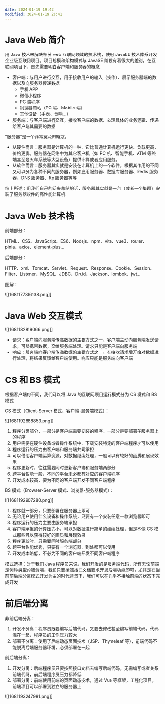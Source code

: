 ```yaml
---
date: 2024-01-19 19:42
modified: 2024-01-19 20:41
---
```

#  Java Web 简介

用 Java 技术来解决相关 web 互联网领域的技术栈，使用 JavaEE 技术体系开发企业级互联网项目。项目规模和架构模式与 JavaSE 阶段有着很大的差别，在互联网项目下，首先需要明白客户端和服务器的概念

- 客户端：与用户进行交互，用于接收用户的输入（操作）、展示服务器端的数据以及向服务器传递数据
	- 手机 APP
	- 微信小程序
	- PC 端程序
	- 浏览器网站（PC 端、Mobile 端）
	- 其他设备（手表、音响...）
- 服务端：与客户端进行交互，接收客户端的数据、处理具体的业务逻辑、传递给客户端其需要的数据

“服务器”是一个非常宽泛的概念，

- 从硬件而言：服务器是计算机的一种，它比普通计算机运行更快、负载更高、价格更贵。服务器在网络中为其它客户机（如 PC 机、智能手机、ATM 等终端甚至是火车系统等大型设备）提供计算或者应用服务。
- 从软件而言：服务器其实就是安装在计算机上的一个软件，根据其作用的不同又可以分为各种不同的服务器，例如应用服务器、数据库服务器、Redis 服务器、DNS 服务器、ftp 服务器等等

综上所述：用我们自己的话来总结的话，服务器其实就是一台（或者一个集群）安装了服务器软件的高性能计算机

# Java Web 技术栈

前端部分：

HTML、CSS、JavaScript、ES6、Nodejs、npm、vite、vue3、router、pinia、axios、element-plus...

后端部分：

HTTP、xml、Tomcat、Servlet、Request、Response、Cookie、Session、Filter、Listener、MySQL、JDBC、Druid、Jackson、lombok、jwt...

图解：

![[1681177316138.png]]

# Java Web 交互模式

![[1681182819066.png]]

- 请求：客户端向服务端传递数据的主要方式之一，客户端主动向服务端发送请求，可以携带数据，交给服务端处理。请求只能是客户端向服务端
- 响应：服务端向客户端传递数据的主要方式之一，在接收请求后开始对数据进行处理，将结果反馈给客户端使用。响应只能是服务端向客户端

# CS 和 BS 模式

根据客户端的不同，我们可以将 Java 的互联网项目运行模式分为 CS 模式和 BS 模式

CS 模式（Client-Server 模式、客户端-服务端模式）：

![[1681192888853.png]]

1. 程序分两部分，一部分是客户端需要安装的程序，一部分是要部署在服务器上的程序
2. 用户需要在硬件设备或者操作系统中，下载安装特定的客户端程序才可以使用
3. 程序运行的压力由客户端和服务端共同承担
4. 可以借助客户端运算资源，对数据继续处理，一般可以有较好的画质和展现效果
5. 程序更新时，往往需要同时更新客户端和服务端两部分
6. 跨平台性能一般，不同的平台未必都有对应的客户端程序
7. 开发成本较高，要为不同的客户端开发不同客户端程序

BS 模式（Browser-Server 模式、浏览器-服务器模式）：

![[1681192907280.png]]

1. 程序就一部分，只要部署在服务器上即可
2. 无论用户使用什么设备和操作系统，只要有一个安装任意一款浏览器即可
3. 程序运行的压力主要由服务端承担
4. 客户端承担的计算压力小，可以对数据进行简单的继续处理，但是不像 CS 模式那些可以获得较好的画质和展现效果
5. 程序更新时，只需要同时服务端部分
6. 跨平台性能优秀，只要有一个浏览器，到处都可以使用
7. 开发成本略低，不必为不同的客户端开发不同客户端程序

模式选择：对于我们 Java 程序员来说，我们开发的是服务端代码，所有无论前端是何种类型的服务端，我们只要按照接口文档要求开发后端功能即可，尤其是在当前前后端分离模式开发为主的时代背景下，我们可以在几乎不接触前端的状态下完成开发

# 前后端分离

非前后端分离：

1. 开发不分离：程序员既要编写后端代码，又要去修改甚至编写前端代码，代码混在一起，程序员的工作压力较大
2. 部署不分离：使用了后端动态页面技术（JSP、Thymeleaf 等），前端代码不能脱离后端服务器环境，必须部署在一起

前后端分离：

1. 开发分离：后端程序员只要按照接口文档去编写后端代码，无需编写或者关系前端代码，前后端程序员压力都降低
2. 部署分离：前端使用前端的页面动态技术，通过 Vue 等框架，工程化项目，前端项目可以部署到独立的服务器上

![[1681193247981.png]]
